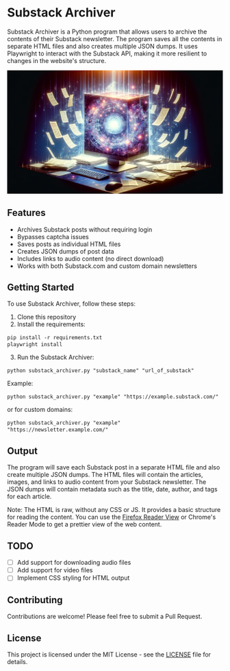 # Substack Archiver

Substack Archiver is a Python program that allows users to archive the contents of their Substack newsletter. The program saves all the contents in separate HTML files and also creates multiple JSON dumps. It uses Playwright to interact with the Substack API, making it more resilient to changes in the website's structure.

![Substack Archiver](README/images/cover.png)

## Features

- Archives Substack posts without requiring login
- Bypasses captcha issues
- Saves posts as individual HTML files
- Creates JSON dumps of post data
- Includes links to audio content (no direct download)
- Works with both Substack.com and custom domain newsletters

## Getting Started

To use Substack Archiver, follow these steps:

1. Clone this repository
2. Install the requirements:

```
pip install -r requirements.txt
playwright install
```

3. Run the Substack Archiver:

```
python substack_archiver.py "substack_name" "url_of_substack"
```

Example:
```
python substack_archiver.py "example" "https://example.substack.com/"
```
or for custom domains:
```
python substack_archiver.py "example" "https://newsletter.example.com/"
```

## Output

The program will save each Substack post in a separate HTML file and also create multiple JSON dumps. The HTML files will contain the articles, images, and links to audio content from your Substack newsletter. The JSON dumps will contain metadata such as the title, date, author, and tags for each article.

Note: The HTML is raw, without any CSS or JS. It provides a basic structure for reading the content. You can use the [Firefox Reader View](https://support.mozilla.org/en-US/kb/firefox-reader-view-clutter-free-web-pages) or Chrome's Reader Mode to get a prettier view of the web content.

## TODO
- [ ] Add support for downloading audio files
- [ ] Add support for video files
- [ ] Implement CSS styling for HTML output

## Contributing

Contributions are welcome! Please feel free to submit a Pull Request.

## License

This project is licensed under the MIT License - see the [LICENSE](LICENSE) file for details.